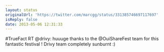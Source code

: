```yaml
---
layout: status
originalUrl: 'https://twitter.com/marcgg/status/331385746697117697'
isReply: false
date: 2013-05-06 12:31:33
---
```


#TrueFact RT @drivy: huuuge thanks to the @OuiShareFest team for this fantastic festival ! Drivy team completely sunburnt :)
